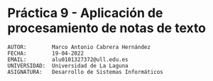 
# Práctica 9 - Aplicación de procesamiento de notas de texto

``` text
AUTOR:        Marco Antonio Cabrera Hernández
FECHA:        19-04-2022
EMAIL:        alu0101327372@ull.edu.es
UNIVERSIDAD:  Universidad de La Laguna
ASIGNATURA:   Desarrollo de Sistemas Informáticos
```
